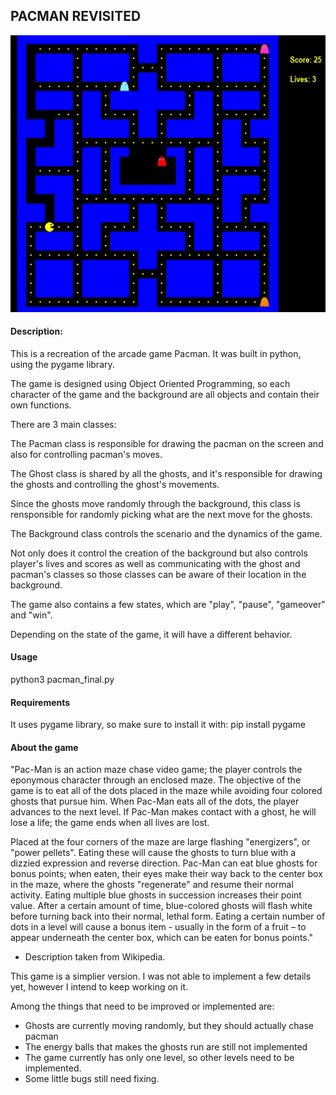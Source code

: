 ## PACMAN REVISITED
<p><img src="./Snapshot.png" width="700"></p>

#### Description:
This is a recreation of the arcade game Pacman. It was built in python, using the pygame library.

The game is designed using Object Oriented Programming, so each character of the game and the background are all objects and contain their own functions.

There are 3 main classes:

The Pacman class is responsible for drawing the pacman on the screen and also for controlling pacman's moves.

The Ghost class is shared by all the ghosts, and it's responsible for drawing the ghosts and controlling the ghost's movements.

Since the ghosts move randomly through the background, this class is rensponsible for randomly picking what are the next move for the ghosts.

The Background class controls the scenario and the dynamics of the game.

Not only does it control the creation of the background but also controls player's lives and scores as well as communicating with the ghost and pacman's classes so those classes can be aware of their location in 
the background.

The game also contains a few states, which are "play", "pause", "gameover" and "win". 

Depending on the state of the game, it will have a different behavior.

#### Usage
python3 pacman_final.py

#### Requirements
It uses pygame library, so make sure to install it with: pip install pygame

#### About the game
"Pac-Man is an action maze chase video game; the player controls the eponymous character through an enclosed maze. 
The objective of the game is to eat all of the dots placed in the maze while avoiding four colored ghosts that pursue him. 
When Pac-Man eats all of the dots, the player advances to the next level. 
If Pac-Man makes contact with a ghost, he will lose a life; the game ends when all lives are lost. 

Placed at the four corners of the maze are large flashing "energizers", or "power pellets". Eating these will cause the ghosts to turn blue with a dizzied expression and reverse direction. 
Pac-Man can eat blue ghosts for bonus points; when eaten, their eyes make their way back to the center box in the maze, where the ghosts "regenerate" and resume their normal activity. 
Eating multiple blue ghosts in succession increases their point value. After a certain amount of time, blue-colored ghosts will flash white before turning back into their normal, lethal form. 
Eating a certain number of dots in a level will cause a bonus item - usually in the form of a fruit – to appear underneath the center box, which can be eaten for bonus points."

- Description taken from Wikipedia.

This game is a simplier version. I was not able to implement a few details yet, however I intend to keep working on it.

Among the things that need to be improved or implemented are:

- Ghosts are currently moving randomly, but they should actually chase pacman
- The energy balls that makes the ghosts run are still not implemented
- The game currently has only one level, so other levels need to be implemented.
- Some little bugs still need fixing.
